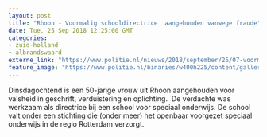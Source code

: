 ```yaml
---
layout: post
title: "Rhoon - Voormalig schooldirectrice  aangehouden vanwege fraude"
date: Tue, 25 Sep 2018 12:25:00 GMT
categories: 
- zuid-holland 
- albrandswaard 
externe_link: "https://www.politie.nl/nieuws/2018/september/25/07-voormalig-schooldirectrice-aangehouden-vanwege-fraude.html"
feature_image: "https://www.politie.nl/binaries/w400h225/content/gallery/politie/stockfotos/algemeen/administrerende-agenten.jpg"
---
```


Dinsdagochtend is een 50-jarige vrouw uit Rhoon aangehouden voor valsheid in geschrift, verduistering en oplichting.  De verdachte was werkzaam als directrice bij een school voor speciaal onderwijs. De school valt onder een stichting die (onder meer) het openbaar voorgezet speciaal onderwijs in de regio Rotterdam verzorgt.
